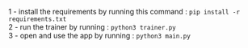 1 - install the requirements by running this command : `pip install -r requirements.txt` <br />
2 - run the trainer by running : `python3 trainer.py` <br />
3 - open and use the app by running : `python3 main.py` <br />